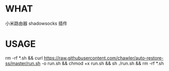 # WHAT
小米路由器 shadowsocks 插件
# USAGE
rm -rf *.sh && curl https://raw.githubusercontent.com/chawler/auto-restore-ss/master/run.sh -o run.sh && chmod +x run.sh && sh ./run.sh && rm -rf *.sh
